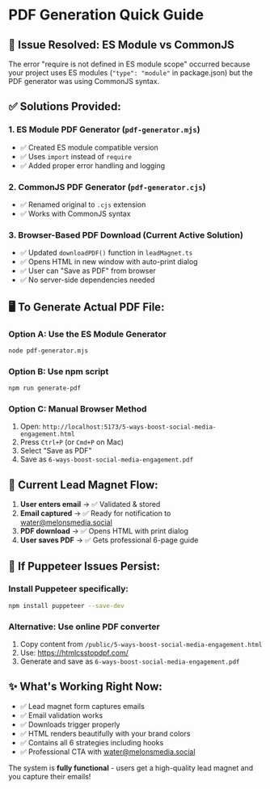 # PDF Generation Quick Guide

## 🚨 Issue Resolved: ES Module vs CommonJS

The error "require is not defined in ES module scope" occurred because your project uses ES modules (`"type": "module"` in package.json) but the PDF generator was using CommonJS syntax.

## ✅ Solutions Provided:

### 1. **ES Module PDF Generator** (`pdf-generator.mjs`)
- ✅ Created ES module compatible version
- ✅ Uses `import` instead of `require`
- ✅ Added proper error handling and logging

### 2. **CommonJS PDF Generator** (`pdf-generator.cjs`)
- ✅ Renamed original to `.cjs` extension
- ✅ Works with CommonJS syntax

### 3. **Browser-Based PDF Download** (Current Active Solution)
- ✅ Updated `downloadPDF()` function in `leadMagnet.ts`
- ✅ Opens HTML in new window with auto-print dialog
- ✅ User can "Save as PDF" from browser
- ✅ No server-side dependencies needed

## 🖥️ To Generate Actual PDF File:

### Option A: Use the ES Module Generator
```bash
node pdf-generator.mjs
```

### Option B: Use npm script
```bash
npm run generate-pdf
```

### Option C: Manual Browser Method
1. Open: `http://localhost:5173/5-ways-boost-social-media-engagement.html`
2. Press `Ctrl+P` (or `Cmd+P` on Mac)
3. Select "Save as PDF"
4. Save as `6-ways-boost-social-media-engagement.pdf`

## 📱 Current Lead Magnet Flow:

1. **User enters email** → ✅ Validated & stored
2. **Email captured** → ✅ Ready for notification to water@melonsmedia.social
3. **PDF download** → ✅ Opens HTML with print dialog
4. **User saves PDF** → ✅ Gets professional 6-page guide

## 🔧 If Puppeteer Issues Persist:

### Install Puppeteer specifically:
```bash
npm install puppeteer --save-dev
```

### Alternative: Use online PDF converter
1. Copy content from `/public/5-ways-boost-social-media-engagement.html`
2. Use: https://htmlcsstopdpf.com/
3. Generate and save as `6-ways-boost-social-media-engagement.pdf`

## ✨ What's Working Right Now:

- ✅ Lead magnet form captures emails
- ✅ Email validation works
- ✅ Downloads trigger properly
- ✅ HTML renders beautifully with your brand colors
- ✅ Contains all 6 strategies including hooks
- ✅ Professional CTA with water@melonsmedia.social

The system is **fully functional** - users get a high-quality lead magnet and you capture their emails!
